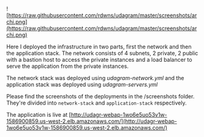 ![https://raw.githubusercontent.com/rdwns/udagram/master/screenshots/archi.png](https://raw.githubusercontent.com/rdwns/udagram/master/screenshots/archi.png)

Here I deployed the infrastructure in two parts, first the network and then the application stack. The network consists of 4 subnets, 2 private, 2 public with a bastion host to access the private instances and a load balancer to serve the application from the private instances.

The network stack was deployed using *udagram-network.yml* and the application stack was deployed using *udagram-servers.yml*

Please find the screenshots of the deployments in the /screenshots folder. They're divided into `network-stack` and `application-stack` respectively.

The application is live at  [http://udagr-webap-1wo6e5uo53v1w-1586900859.us-west-2.elb.amazonaws.com/](http://udagr-webap-1wo6e5uo53v1w-1586900859.us-west-2.elb.amazonaws.com/)